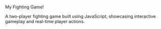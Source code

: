 My Fighting Game!

A two-player fighting game built using JavaScript, showcasing interactive gameplay and real-time player actions.
